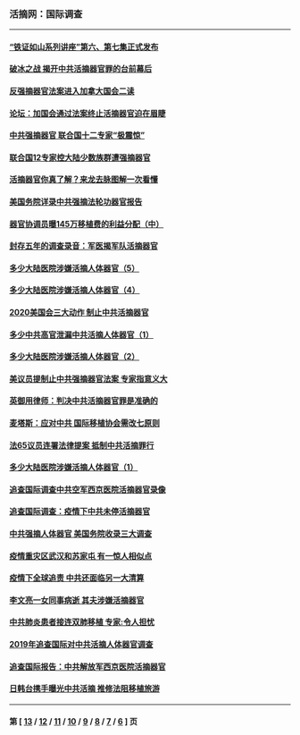 ### 活摘网：国际调查
---
#### [“铁证如山系列讲座”第六、第七集正式发布](../../pages/nf5947/n13106287.md?09010430) 
#### [破冰之战 揭开中共活摘器官罪的台前幕后](../../pages/nf5947/n13082457.md?09010430) 
#### [反强摘器官法案进入加拿大国会二读](../../pages/nf5947/n13033450.md?09010430) 
#### [论坛：加国会通过法案终止活摘器官迫在眉睫](../../pages/nf5947/n13029839.md?09010430) 
#### [中共强摘器官 联合国十二专家“极震惊”](../../pages/nf5947/n13024313.md?09010430) 
#### [联合国12专家控大陆少数族群遭强摘器官](../../pages/nf5947/n13023877.md?09010430) 
#### [活摘器官你真了解？来龙去脉图解一次看懂](../../pages/nf5947/n13013820.md?09010430) 
#### [美国务院详录中共强摘法轮功器官报告](../../pages/nf5947/n12944519.md?09010430) 
#### [器官协调员曝145万移植费的利益分配（中）](../../pages/nf5947/n12894547.md?09010430) 
#### [封存五年的调查录音：军医揭军队活摘器官](../../pages/nf5947/n12798692.md?09010430) 
#### [多少大陆医院涉嫌活摘人体器官（5）](../../pages/nf5947/n12768383.md?09010430) 
#### [多少大陆医院涉嫌活摘人体器官（4）](../../pages/nf5947/n12664434.md?09010430) 
#### [2020美国会三大动作 制止中共活摘器官](../../pages/nf5947/n12682004.md?09010430) 
#### [多少中共高官泄漏中共活摘人体器官（1）](../../pages/nf5947/n12671234.md?09010430) 
#### [多少大陆医院涉嫌活摘人体器官（2）](../../pages/nf5947/n12655589.md?09010430) 
#### [美议员提制止中共强摘器官法案 专家指意义大](../../pages/nf5947/n12630561.md?09010430) 
#### [英御用律师：判决中共活摘器官罪是准确的](../../pages/nf5947/n12580740.md?09010430) 
#### [麦塔斯：应对中共 国际移植协会需改七原则](../../pages/nf5947/n12514711.md?09010430) 
#### [法65议员连署法律提案 抵制中共活摘罪行](../../pages/nf5947/n12437047.md?09010430) 
#### [多少大陆医院涉嫌活摘人体器官（1）](../../pages/nf5947/n12414284.md?09010430) 
#### [追查国际调查中共空军西京医院活摘器官录像](../../pages/nf5947/n12348837.md?09010430) 
#### [追查国际调查：疫情下中共未停活摘器官](../../pages/nf5947/n12273415.md?09010430) 
#### [中共强摘人体器官 美国务院收录三大调查](../../pages/nf5947/n12181488.md?09010430) 
#### [疫情重灾区武汉和苏家屯 有一惊人相似点](../../pages/nf5947/n12150824.md?09010430) 
#### [疫情下全球追责 中共还面临另一大清算](../../pages/nf5947/n12070397.md?09010430) 
#### [李文亮一女同事病逝 其夫涉嫌活摘器官](../../pages/nf5947/n11957882.md?09010430) 
#### [中共肺炎患者接连双肺移植 专家:令人担忧](../../pages/nf5947/n11945516.md?09010430) 
#### [2019年追查国际对中共活摘人体器官调查](../../pages/nf5947/n11917733.md?09010430) 
#### [追查国际报告：中共解放军西京医院活摘器官](../../pages/nf5947/n11838359.md?09010430) 
#### [日韩台携手曝光中共活摘 推修法阻移植旅游](../../pages/nf5947/n11712046.md?09010430) 

---
#### 第 [ [13](./13.md?09010430) / [12](./12.md?09010430) / [11](./11.md?09010430) / [10](./10.md?09010430) / [9](./9.md?09010430) / [8](./8.md?09010430) / [7](./7.md?09010430) / [6](./6.md?09010430) ] 页

